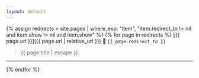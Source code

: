 ```yaml
---
layout: default
---
```


{% assign redirects = site.pages | where_exp: "item", "item.redirect_to != nil and item.show != nil and item.show" %}
{% for page in redirects %}
  [{{ page.url }}]({{ page.url | relative_url }}) 🔀 `{{ page.redirect_to }}`

  > {{ page.title | escape }}

  ---
{% endfor %}
